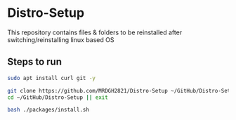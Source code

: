 # Distro-Setup

This repository contains files & folders to be reinstalled after switching/reinstalling linux based OS

## Steps to run

```bash
sudo apt install curl git -y

git clone https://github.com/MRDGH2821/Distro-Setup ~/GitHub/Distro-Setup
cd ~/GitHub/Distro-Setup || exit

bash ./packages/install.sh
```
